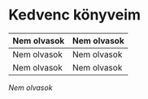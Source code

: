 # Kedvenc könyveim

| Nem olvasok | Nem olvasok |
| ----------- | ----------- |
| Nem olvasok | Nem olvasok |
| Nem olvasok | Nem olvasok |

*Nem olvasok*